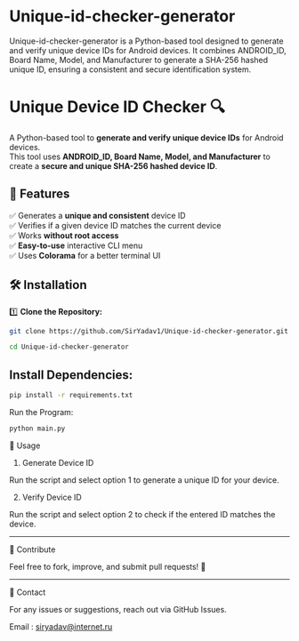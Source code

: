 # Unique-id-checker-generator
Unique-id-checker-generator is a Python-based tool designed to generate and verify unique device IDs for Android devices. It combines ANDROID_ID, Board Name, Model, and Manufacturer to generate a SHA-256 hashed unique ID, ensuring a consistent and secure identification system.




# Unique Device ID Checker 🔍

A Python-based tool to **generate and verify unique device IDs** for Android devices.  
This tool uses **ANDROID_ID, Board Name, Model, and Manufacturer** to create a **secure and unique SHA-256 hashed device ID**.  

## 🚀 Features  
✅ Generates a **unique and consistent** device ID  
✅ Verifies if a given device ID matches the current device  
✅ Works **without root access**  
✅ **Easy-to-use** interactive CLI menu  
✅ Uses **Colorama** for a better terminal UI  

## 🛠️ Installation  
1️⃣ **Clone the Repository:**  
```sh
git clone https://github.com/SirYadav1/Unique-id-checker-generator.git
```
```sh
cd Unique-id-checker-generator
```

## Install Dependencies:

```sh
pip install -r requirements.txt
```

Run the Program:

```sh
python main.py
```

📌 Usage

1. Generate Device ID

Run the script and select option 1 to generate a unique ID for your device.

2. Verify Device ID

Run the script and select option 2 to check if the entered ID matches the device.




---

🔗 Contribute

Feel free to fork, improve, and submit pull requests! 🚀


---

📧 Contact

For any issues or suggestions, reach out via GitHub Issues.

Email : siryadav@internet.ru

